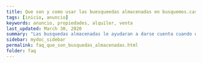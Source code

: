 ```yaml
---
title: Que son y como usar las buesqueedas almacenadas en busquemos.casa.
tags: [inicio, anuncio]
keywords: anuncio, propiedades, alquiler, venta
last_updated: March 30, 2020
summary: "Las busquedas almacenadas le ayudaran a darse cuenta cuando una propiedad nueva se agregue con las caracteristicas que usted busca."
sidebar: mydoc_sidebar
permalink: faq_que_son_busquedas_almacenadas.html
folder: faq
---
```

